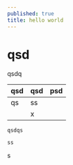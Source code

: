 ```yaml
---
published: true
title: hello world
---
```

# qsd

qsdq

| qsd | qsd | psd |
| --- | --- | --- |
| qs  | ss  |     |
|     | x   |     |

```
qsdqs

ss
```

s